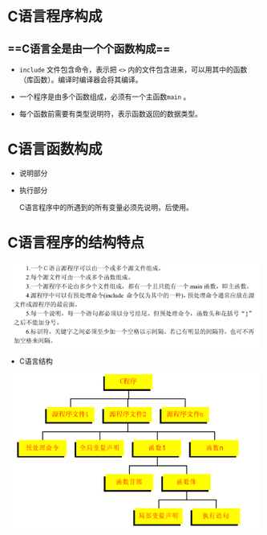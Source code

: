# C语言程序构成

## ==**C语言全是由一个个函数构成**==

- `include` 文件包含命令，表示把 `<>` 内的文件包含进来，可以用其中的函数（库函数）。编译时编译器会将其编译。

- 一个程序是由多个函数组成，必须有一个主函数`main` 。

- 每个函数前需要有类型说明符，表示函数返回的数据类型。

# C语言函数构成 

- 说明部分

- 执行部分

  C语言程序中的所遇到的所有变量必须先说明，后使用。

# C语言程序的结构特点

![img](.\pictures\td.png)

- C语言结构

![img](pictures\jiegou.png)
